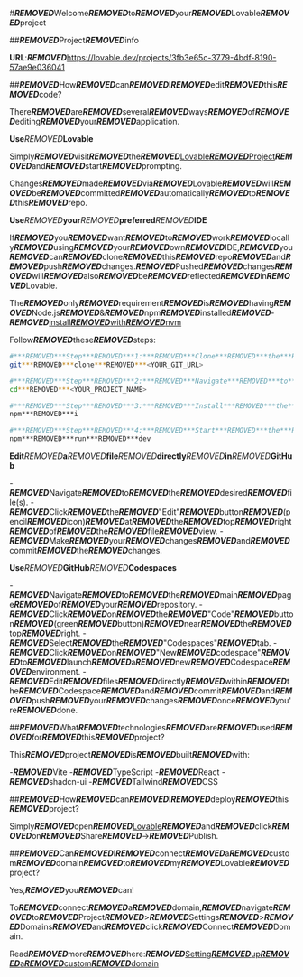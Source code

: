 #***REMOVED***Welcome***REMOVED***to***REMOVED***your***REMOVED***Lovable***REMOVED***project

##***REMOVED***Project***REMOVED***info

**URL**:***REMOVED***https://lovable.dev/projects/3fb3e65c-3779-4bdf-8190-57ae9e036041

##***REMOVED***How***REMOVED***can***REMOVED***I***REMOVED***edit***REMOVED***this***REMOVED***code?

There***REMOVED***are***REMOVED***several***REMOVED***ways***REMOVED***of***REMOVED***editing***REMOVED***your***REMOVED***application.

**Use***REMOVED***Lovable**

Simply***REMOVED***visit***REMOVED***the***REMOVED***[Lovable***REMOVED***Project](https://lovable.dev/projects/3fb3e65c-3779-4bdf-8190-57ae9e036041)***REMOVED***and***REMOVED***start***REMOVED***prompting.

Changes***REMOVED***made***REMOVED***via***REMOVED***Lovable***REMOVED***will***REMOVED***be***REMOVED***committed***REMOVED***automatically***REMOVED***to***REMOVED***this***REMOVED***repo.

**Use***REMOVED***your***REMOVED***preferred***REMOVED***IDE**

If***REMOVED***you***REMOVED***want***REMOVED***to***REMOVED***work***REMOVED***locally***REMOVED***using***REMOVED***your***REMOVED***own***REMOVED***IDE,***REMOVED***you***REMOVED***can***REMOVED***clone***REMOVED***this***REMOVED***repo***REMOVED***and***REMOVED***push***REMOVED***changes.***REMOVED***Pushed***REMOVED***changes***REMOVED***will***REMOVED***also***REMOVED***be***REMOVED***reflected***REMOVED***in***REMOVED***Lovable.

The***REMOVED***only***REMOVED***requirement***REMOVED***is***REMOVED***having***REMOVED***Node.js***REMOVED***&***REMOVED***npm***REMOVED***installed***REMOVED***-***REMOVED***[install***REMOVED***with***REMOVED***nvm](https://github.com/nvm-sh/nvm#installing-and-updating)

Follow***REMOVED***these***REMOVED***steps:

```sh
#***REMOVED***Step***REMOVED***1:***REMOVED***Clone***REMOVED***the***REMOVED***repository***REMOVED***using***REMOVED***the***REMOVED***project's***REMOVED***Git***REMOVED***URL.
git***REMOVED***clone***REMOVED***<YOUR_GIT_URL>

#***REMOVED***Step***REMOVED***2:***REMOVED***Navigate***REMOVED***to***REMOVED***the***REMOVED***project***REMOVED***directory.
cd***REMOVED***<YOUR_PROJECT_NAME>

#***REMOVED***Step***REMOVED***3:***REMOVED***Install***REMOVED***the***REMOVED***necessary***REMOVED***dependencies.
npm***REMOVED***i

#***REMOVED***Step***REMOVED***4:***REMOVED***Start***REMOVED***the***REMOVED***development***REMOVED***server***REMOVED***with***REMOVED***auto-reloading***REMOVED***and***REMOVED***an***REMOVED***instant***REMOVED***preview.
npm***REMOVED***run***REMOVED***dev
```

**Edit***REMOVED***a***REMOVED***file***REMOVED***directly***REMOVED***in***REMOVED***GitHub**

-***REMOVED***Navigate***REMOVED***to***REMOVED***the***REMOVED***desired***REMOVED***file(s).
-***REMOVED***Click***REMOVED***the***REMOVED***"Edit"***REMOVED***button***REMOVED***(pencil***REMOVED***icon)***REMOVED***at***REMOVED***the***REMOVED***top***REMOVED***right***REMOVED***of***REMOVED***the***REMOVED***file***REMOVED***view.
-***REMOVED***Make***REMOVED***your***REMOVED***changes***REMOVED***and***REMOVED***commit***REMOVED***the***REMOVED***changes.

**Use***REMOVED***GitHub***REMOVED***Codespaces**

-***REMOVED***Navigate***REMOVED***to***REMOVED***the***REMOVED***main***REMOVED***page***REMOVED***of***REMOVED***your***REMOVED***repository.
-***REMOVED***Click***REMOVED***on***REMOVED***the***REMOVED***"Code"***REMOVED***button***REMOVED***(green***REMOVED***button)***REMOVED***near***REMOVED***the***REMOVED***top***REMOVED***right.
-***REMOVED***Select***REMOVED***the***REMOVED***"Codespaces"***REMOVED***tab.
-***REMOVED***Click***REMOVED***on***REMOVED***"New***REMOVED***codespace"***REMOVED***to***REMOVED***launch***REMOVED***a***REMOVED***new***REMOVED***Codespace***REMOVED***environment.
-***REMOVED***Edit***REMOVED***files***REMOVED***directly***REMOVED***within***REMOVED***the***REMOVED***Codespace***REMOVED***and***REMOVED***commit***REMOVED***and***REMOVED***push***REMOVED***your***REMOVED***changes***REMOVED***once***REMOVED***you're***REMOVED***done.

##***REMOVED***What***REMOVED***technologies***REMOVED***are***REMOVED***used***REMOVED***for***REMOVED***this***REMOVED***project?

This***REMOVED***project***REMOVED***is***REMOVED***built***REMOVED***with:

-***REMOVED***Vite
-***REMOVED***TypeScript
-***REMOVED***React
-***REMOVED***shadcn-ui
-***REMOVED***Tailwind***REMOVED***CSS

##***REMOVED***How***REMOVED***can***REMOVED***I***REMOVED***deploy***REMOVED***this***REMOVED***project?

Simply***REMOVED***open***REMOVED***[Lovable](https://lovable.dev/projects/3fb3e65c-3779-4bdf-8190-57ae9e036041)***REMOVED***and***REMOVED***click***REMOVED***on***REMOVED***Share***REMOVED***->***REMOVED***Publish.

##***REMOVED***Can***REMOVED***I***REMOVED***connect***REMOVED***a***REMOVED***custom***REMOVED***domain***REMOVED***to***REMOVED***my***REMOVED***Lovable***REMOVED***project?

Yes,***REMOVED***you***REMOVED***can!

To***REMOVED***connect***REMOVED***a***REMOVED***domain,***REMOVED***navigate***REMOVED***to***REMOVED***Project***REMOVED***>***REMOVED***Settings***REMOVED***>***REMOVED***Domains***REMOVED***and***REMOVED***click***REMOVED***Connect***REMOVED***Domain.

Read***REMOVED***more***REMOVED***here:***REMOVED***[Setting***REMOVED***up***REMOVED***a***REMOVED***custom***REMOVED***domain](https://docs.lovable.dev/tips-tricks/custom-domain#step-by-step-guide)
